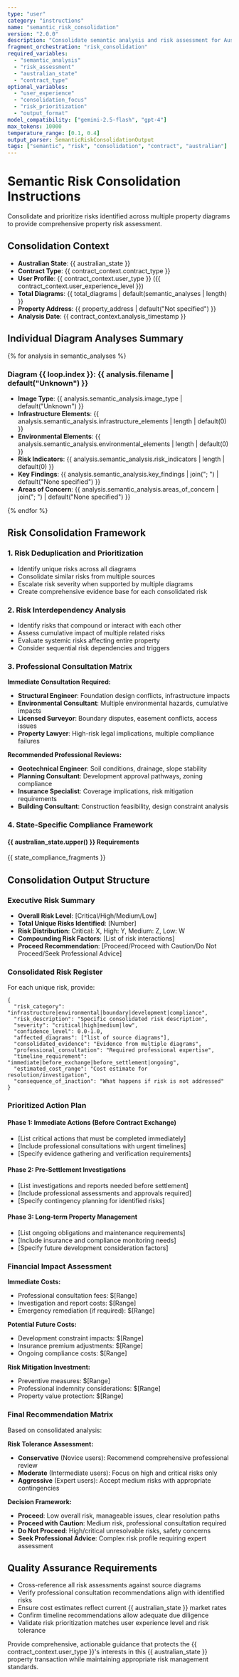 ```yaml
---
type: "user"
category: "instructions"
name: "semantic_risk_consolidation"
version: "2.0.0"
description: "Consolidate semantic analysis and risk assessment for Australian property contracts"
fragment_orchestration: "risk_consolidation"
required_variables:
  - "semantic_analysis"
  - "risk_assessment"
  - "australian_state"
  - "contract_type"
optional_variables:
  - "user_experience"
  - "consolidation_focus"
  - "risk_prioritization"
  - "output_format"
model_compatibility: ["gemini-2.5-flash", "gpt-4"]
max_tokens: 10000
temperature_range: [0.1, 0.4]
output_parser: SemanticRiskConsolidationOutput
tags: ["semantic", "risk", "consolidation", "contract", "australian"]
---
```


# Semantic Risk Consolidation Instructions

Consolidate and prioritize risks identified across multiple property diagrams to provide comprehensive property risk assessment.

## Consolidation Context

- **Australian State**: {{ australian_state }}
- **Contract Type**: {{ contract_context.contract_type }}
- **User Profile**: {{ contract_context.user_type }} ({{ contract_context.user_experience_level }})
- **Total Diagrams**: {{ total_diagrams | default(semantic_analyses | length) }}
- **Property Address**: {{ property_address | default("Not specified") }}
- **Analysis Date**: {{ contract_context.analysis_timestamp }}

## Individual Diagram Analyses Summary

{% for analysis in semantic_analyses %}
### Diagram {{ loop.index }}: {{ analysis.filename | default("Unknown") }}
- **Image Type**: {{ analysis.semantic_analysis.image_type | default("Unknown") }}
- **Infrastructure Elements**: {{ analysis.semantic_analysis.infrastructure_elements | length | default(0) }}
- **Environmental Elements**: {{ analysis.semantic_analysis.environmental_elements | length | default(0) }}
- **Risk Indicators**: {{ analysis.semantic_analysis.risk_indicators | length | default(0) }}
- **Key Findings**: {{ analysis.semantic_analysis.key_findings | join("; ") | default("None specified") }}
- **Areas of Concern**: {{ analysis.semantic_analysis.areas_of_concern | join("; ") | default("None specified") }}

{% endfor %}

## Risk Consolidation Framework

### 1. Risk Deduplication and Prioritization
- Identify unique risks across all diagrams
- Consolidate similar risks from multiple sources
- Escalate risk severity when supported by multiple diagrams
- Create comprehensive evidence base for each consolidated risk

### 2. Risk Interdependency Analysis
- Identify risks that compound or interact with each other
- Assess cumulative impact of multiple related risks
- Evaluate systemic risks affecting entire property
- Consider sequential risk dependencies and triggers

### 3. Professional Consultation Matrix

**Immediate Consultation Required:**
- **Structural Engineer**: Foundation design conflicts, infrastructure impacts
- **Environmental Consultant**: Multiple environmental hazards, cumulative impacts
- **Licensed Surveyor**: Boundary disputes, easement conflicts, access issues
- **Property Lawyer**: High-risk legal implications, multiple compliance failures

**Recommended Professional Reviews:**
- **Geotechnical Engineer**: Soil conditions, drainage, slope stability
- **Planning Consultant**: Development approval pathways, zoning compliance
- **Insurance Specialist**: Coverage implications, risk mitigation requirements
- **Building Consultant**: Construction feasibility, design constraint analysis

### 4. State-Specific Compliance Framework

#### {{ australian_state.upper() }} Requirements
{{ state_compliance_fragments }}

## Consolidation Output Structure

### Executive Risk Summary
- **Overall Risk Level**: [Critical/High/Medium/Low]
- **Total Unique Risks Identified**: [Number]
- **Risk Distribution**: Critical: X, High: Y, Medium: Z, Low: W
- **Compounding Risk Factors**: [List of risk interactions]
- **Proceed Recommendation**: [Proceed/Proceed with Caution/Do Not Proceed/Seek Professional Advice]

### Consolidated Risk Register

For each unique risk, provide:

```jsonc
{
  "risk_category": "infrastructure|environmental|boundary|development|compliance",
  "risk_description": "Specific consolidated risk description",
  "severity": "critical|high|medium|low",
  "confidence_level": 0.0-1.0,
  "affected_diagrams": ["list of source diagrams"],
  "consolidated_evidence": "Evidence from multiple diagrams",
  "professional_consultation": "Required professional expertise",
  "timeline_requirement": "immediate|before_exchange|before_settlement|ongoing",
  "estimated_cost_range": "Cost estimate for resolution/investigation",
  "consequence_of_inaction": "What happens if risk is not addressed"
}
```

### Prioritized Action Plan

#### Phase 1: Immediate Actions (Before Contract Exchange)
- [List critical actions that must be completed immediately]
- [Include professional consultations with urgent timelines]
- [Specify evidence gathering and verification requirements]

#### Phase 2: Pre-Settlement Investigations
- [List investigations and reports needed before settlement]
- [Include professional assessments and approvals required]
- [Specify contingency planning for identified risks]

#### Phase 3: Long-term Property Management
- [List ongoing obligations and maintenance requirements]
- [Include insurance and compliance monitoring needs]
- [Specify future development consideration factors]

### Financial Impact Assessment

**Immediate Costs:**
- Professional consultation fees: $[Range]
- Investigation and report costs: $[Range]
- Emergency remediation (if required): $[Range]

**Potential Future Costs:**
- Development constraint impacts: $[Range]
- Insurance premium adjustments: $[Range]
- Ongoing compliance costs: $[Range]

**Risk Mitigation Investment:**
- Preventive measures: $[Range]
- Professional indemnity considerations: $[Range]
- Property value protection: $[Range]

### Final Recommendation Matrix

Based on consolidated analysis:

**Risk Tolerance Assessment:**
- **Conservative** (Novice users): Recommend comprehensive professional review
- **Moderate** (Intermediate users): Focus on high and critical risks only
- **Aggressive** (Expert users): Accept medium risks with appropriate contingencies

**Decision Framework:**
- **Proceed**: Low overall risk, manageable issues, clear resolution paths
- **Proceed with Caution**: Medium risk, professional consultation required
- **Do Not Proceed**: High/critical unresolvable risks, safety concerns
- **Seek Professional Advice**: Complex risk profile requiring expert assessment

## Quality Assurance Requirements

- Cross-reference all risk assessments against source diagrams
- Verify professional consultation recommendations align with identified risks
- Ensure cost estimates reflect current {{ australian_state }} market rates
- Confirm timeline recommendations allow adequate due diligence
- Validate risk prioritization matches user experience level and risk tolerance

Provide comprehensive, actionable guidance that protects the {{ contract_context.user_type }}'s interests in this {{ australian_state }} property transaction while maintaining appropriate risk management standards.

